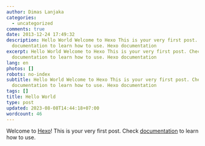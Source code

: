 ```yaml
---
author: Dimas Lanjaka
categories:
  - uncategorized
comments: true
date: 2013-12-24 17:49:32
description: Hello World Welcome to Hexo This is your very first post. Check
  documentation to learn how to use. Hexo documentation
excerpt: Hello World Welcome to Hexo This is your very first post. Check
  documentation to learn how to use. Hexo documentation
lang: en
photos: []
robots: no-index
subtitle: Hello World Welcome to Hexo This is your very first post. Check
  documentation to learn how to use. Hexo documentation
tags: []
title: Hello World
type: post
updated: 2023-08-08T14:44:18+07:00
wordcount: 46
---
```


Welcome to [Hexo](http://zespia.tw/hexo)! This is your very first post. Check [documentation](http://zespia.tw/hexo/docs) to learn how to use.